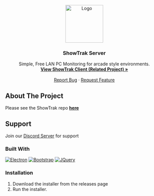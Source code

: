 
<br />
<div align="center">

<a href="https://github.com/ShowTrak/ShowTrakServer">
    <img src="https://tkw.bz/img/ShowTrak.png" alt="Logo" width="120" height="120">
</a>

<h3 align="center">ShowTrak Server</h3>
  <p align="center">
    Simple, Free LAN PC Monitoring for arcade style environments.
    <br />
    <a href="https://github.com/ShowTrak/ShowTrakClient"><strong>View ShowTrak Client (Related Project) »</strong></a>
    <br />
    <br />
    <a href="https://github.com/ShowTrak/ShowTrakServer/issues/new?labels=bug&template=bug-report---.md">Report Bug</a>
    &middot;
    <a href="https://github.com/ShowTrak/ShowTrakServer/issues/new?labels=enhancement&template=feature-request---.md">Request Feature</a>
  </p>
</div>

## About The Project

Please see the ShowTrak repo <a href="https://github.com/ShowTrak"><strong>here</strong></a>

## Support

Join our [Discord Server](https://discord.gg/DACmwsbSGW) for support

### Built With
[![Electron][Electronjs.org]][Electron-url]
[![Bootstrap][Bootstrap.com]][Bootstrap-url]
[![JQuery][JQuery.com]][JQuery-url]

### Installation
1. Download the installer from the releases page
2. Run the installer.

[linkedin-url]: https://www.linkedin.com/in/thomas-kirkman-wood-aa0242190/
[showtrak-logo]: images/icon.png
[showtrak-screenshot]: images/screenshot-1.png
[Electronjs.org]: https://img.shields.io/badge/Electron-563D7C?style=for-the-badge&logo=electron&logoColor=white
[Electron-url]: https://www.electronjs.org/
[Bootstrap.com]: https://img.shields.io/badge/Bootstrap-563D7C?style=for-the-badge&logo=bootstrap&logoColor=white
[Bootstrap-url]: https://getbootstrap.com
[JQuery.com]: https://img.shields.io/badge/jQuery-0769AD?style=for-the-badge&logo=jquery&logoColor=white
[JQuery-url]: https://jquery.com 